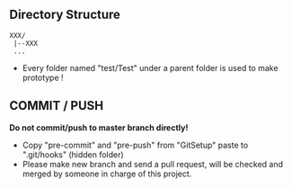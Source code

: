 ## Directory Structure
```
XXX/
 |--XXX
 ...
```
- Every folder named "test/Test" under a parent folder is used to make prototype !<br>

## COMMIT / PUSH
**Do not commit/push to master branch directly!**<br>
- Copy "pre-commit" and "pre-push" from "GitSetup" paste to ".git/hooks" (hidden folder)<br>
- Please make new branch and send a pull request, will be checked and merged by someone in charge of this project.
